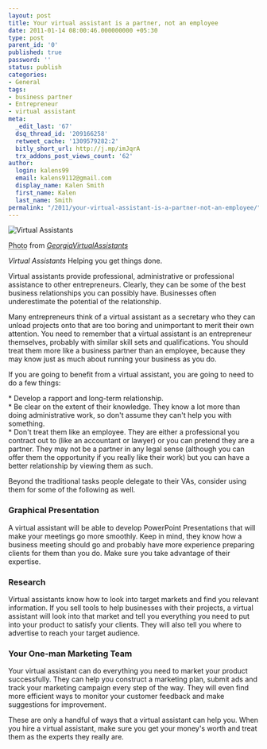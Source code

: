 ```yaml
---
layout: post
title: Your virtual assistant is a partner, not an employee
date: 2011-01-14 08:00:46.000000000 +05:30
type: post
parent_id: '0'
published: true
password: ''
status: publish
categories:
- General
tags:
- business partner
- Entrepreneur
- virtual assistant
meta:
  _edit_last: '67'
  dsq_thread_id: '209166258'
  retweet_cache: '1309579282:2'
  bitly_short_url: http://j.mp/imJqrA
  trx_addons_post_views_count: '62'
author:
  login: kalens99
  email: kalens9112@gmail.com
  display_name: Kalen Smith
  first_name: Kalen
  last_name: Smith
permalink: "/2011/your-virtual-assistant-is-a-partner-not-an-employee/"
---
```

<div class="figure"><img src="/static/2011/01/virtual-assistants.jpg" alt="Virtual Assistants" />
<p class="credit"><abbr class="type" title="Photograph">Photo</abbr> from <cite><a href="http://georgiavirtualassistants.com/">GeorgiaVirtualAssistants</a></cite></p>
<p class="caption"><em class="title">Virtual Assistants </em>Helping you get things done.</p>
</div>
<p>Virtual assistants provide professional, administrative or professional assistance to other entrepreneurs. Clearly, they can be some of the best business relationships you can possibly have. Businesses often underestimate the potential of the relationship.</p>
<p>Many entrepreneurs think of a virtual assistant as a secretary who they can unload projects onto that are too boring and unimportant to merit their own attention. You need to remember that a virtual assistant is an entrepreneur themselves, probably with similar skill sets and qualifications. You should treat them more like a business partner than an employee, because they may know just as much about running your business as you do.</p>
<p>If you are going to benefit from a virtual assistant, you are going to need to do a few things:</p>
<p>* Develop a rapport and long-term relationship.<br />
* Be clear on the extent of their knowledge. They know a lot more than doing administrative work, so don't assume they can't help you with something.<br />
* Don't treat them like an employee. They are either a professional you contract out to (like an accountant or lawyer) or you can pretend they are a partner. They may not be a partner in any legal sense (although you can offer them the opportunity if you really like their work) but you can have a better relationship by viewing them as such.</p>
<p>Beyond the traditional tasks people delegate to their VAs, consider using them for some of the following as well.</p>
<h3>Graphical Presentation</h3>
<p>A virtual assistant will be able to develop PowerPoint Presentations that will make your meetings go more smoothly. Keep in mind, they know how a business meeting should go and probably have more experience preparing clients for them than you do. Make sure you take advantage of their expertise.</p>
<h3>Research</h3>
<p>Virtual assistants know how to look into target markets and find you relevant information. If you sell tools to help businesses with their projects, a virtual assistant will look into that market and tell you everything you need to put into your product to satisfy your clients.  They will also tell you where to advertise to reach your target audience.</p>
<h3>Your One-man Marketing Team</h3>
<p>Your virtual assistant can do everything you need to market your product successfully. They can help you construct a marketing plan, submit ads and track your marketing campaign every step of the way.  They will even find more efficient ways to monitor your customer feedback and make suggestions for improvement.</p>
<p>These are only a handful of ways that a virtual assistant can help you. When you hire a virtual assistant, make sure you get your money's worth and treat them as the experts they really are.</p>
